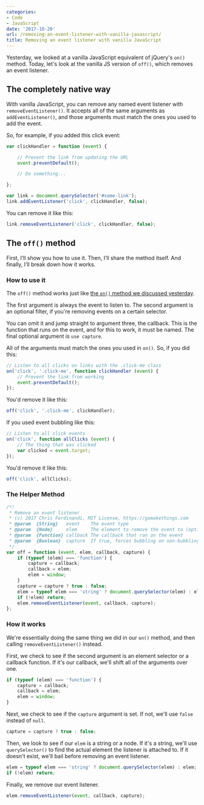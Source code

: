```yaml
---
categories:
- Code
- JavaScript
date: '2017-10-20'
url: /removing-an-event-listener-with-vanilla-javascript/
title: Removing an event listener with vanilla JavaScript
---
```


Yesterday, we looked at a vanilla JavaScript equivalent of jQuery's `on()` method. Today, let's look at the vanilla JS version of `off()`, which removes an event listener.

## The completely native way

With vanilla JavaScript, you can remove any named event listener with `removeEventListener()`. It accepts all of the same arguments as `addEventListener()`, and those arguments must match the ones you used to add the event.

So, for example, if you added this click event:

```js
var clickHandler = function (event) {

    // Prevent the link from updating the URL
    event.preventDefault();

    // Do something...

};

var link = document.querySelector('#some-link');
link.addEventListener('click', clickHandler, false);
```

You can remove it like this:

```js
link.removeEventListener('click', clickHandler, false);
```

## The `off()` method

First, I’ll show you how to use it. Then, I’ll share the method itself. And finally, I’ll break down how it works.

### How to use it

The `off()` method works just like [the `on()` method we discussed yesterday](/a-vanilla-javascript-equivalent-of-jquerys-on-method/).

The first argument is always the event to listen to. The second argument is an optional filter, if you're removing events on a certain selector.

You can omit it and jump straight to argument three, the callback. This is the function that runs on the event, and for this to work, it must be named. The final optional argument is `use capture`.

All of the arguments must match the ones you used in `on()`. So, if you did this:

```js
// Listen to all clicks on links with the .click-me class
on('click', '.click-me', function clickHandler (event) {
    // Prevent the link from working
    event.preventDefault();
});
```

You'd remove it like this:

```js
off('click', '.click-me', clickHandler);
```

If you used event bubbling like this:

```js
// Listen to all click events
on('click', function allClicks (event) {
    // The thing that was clicked
    var clicked = event.target;
});
```

You'd remove it like this:

```js
off('click', allClicks);
```

### The Helper Method

```js
/*!
 * Remove an event listener
 * (c) 2017 Chris Ferdinandi, MIT License, https://gomakethings.com
 * @param  {String}   event    The event type
 * @param  {Node}     elem     The element to remove the event to (optional, defaults to window)
 * @param  {Function} callback The callback that ran on the event
 * @param  {Boolean}  capture  If true, forces bubbling on non-bubbling events
 */
var off = function (event, elem, callback, capture) {
	if (typeof (elem) === 'function') {
		capture = callback;
		callback = elem;
		elem = window;
	}
	capture = capture ? true : false;
	elem = typeof elem === 'string' ? document.querySelector(elem) : elem;
	if (!elem) return;
	elem.removeEventListener(event, callback, capture);
};
```

### How it works

We're essentially doing the same thing we did in our `on()` method, and then calling `removeEventListener()` instead.

First, we check to see if the second argument is an element selector or a callback function. If it's our callback, we'll shift all of the arguments over one.

```js
if (typeof (elem) === 'function') {
	capture = callback;
	callback = elem;
	elem = window;
}
```

Next, we check to see if the `capture` argument is set. If not, we'll use `false` instead of `null`.

```js
capture = capture ? true : false;
```

Then, we look to see if our `elem` is a string or a node. If it's a string, we'll use `querySelector()` to find the actual element the listener is attached to. If it doesn't exist, we'll bail before removing an event listener.

```js
elem = typeof elem === 'string' ? document.querySelector(elem) : elem;
if (!elem) return;
```

Finally, we remove our event listener.

```js
elem.removeEventListener(event, callback, capture);
```